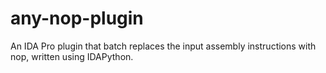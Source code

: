 # any-nop-plugin
An IDA Pro plugin that batch replaces the input assembly instructions with nop, written using IDAPython.
